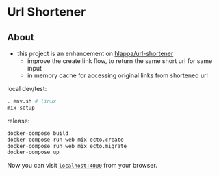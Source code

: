 # Url Shortener

## About

* this project is an enhancement on [hlappa/url-shortener](https://gitlab.com/hlappa/url-shortener)
  * improve the create link flow, to return the same short url for same input
  * in memory cache for accessing original links from shortened url

local dev/test:

```bash
. env.sh # linux
mix setup
```

release:

```sh
docker-compose build
docker-compose run web mix ecto.create
docker-compose run web mix ecto.migrate
docker-compose up
```

Now you can visit [`localhost:4000`](http://localhost:4000) from your browser.
